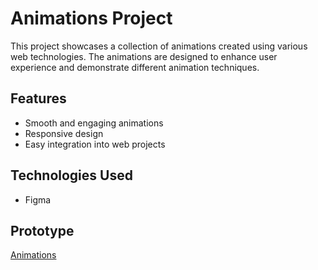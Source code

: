 # Animations Project

This project showcases a collection of animations created using various web technologies. The animations are designed to enhance user experience and demonstrate different animation techniques.

## Features

- Smooth and engaging animations
- Responsive design
- Easy integration into web projects

## Technologies Used

- Figma

## Prototype
[Animations](https://www.figma.com/proto/palQTDDw7PNZfuyDbnX8PX/Animations?page-id=0%3A1&node-id=1-4&viewport=476%2C252%2C0.23&t=TghFgGIDQLyrgBRb-1&scaling=scale-down&content-scaling=fixed)
